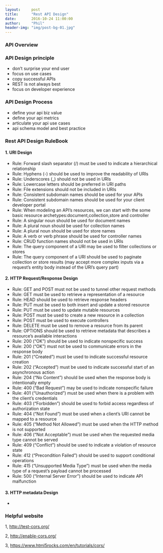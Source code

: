 ```yaml
---
layout:     post
title:      "Rest API Design"
date:       2016-10-24 11:00:00
author:     "Phil"
header-img: "img/post-bg-01.jpg"
---
```


### API Overview


### API Design principle

- don’t surprise your end user
- focus on use cases
- copy successful APIs
- REST is not always best
- focus on developer experience


### API Design Process

- define your api biz value
- define your api metrics
- articulate your api use cases
- api schema model and best practice


### Rest API Design RuleBook

#### 1. URI Design

- Rule: Forward slash separator (/) must be used to indicate a hierarchical relationship
- Rule: Hyphens (-) should be used to improve the readability of URIs
- Rule: Underscores (_) should not be used in URIs
- Rule: Lowercase letters should be preferred in URI paths
- Rule: File extensions should not be included in URIs
- Rule: Consistent subdomain names should be used for your APIs
- Rule: Consistent subdomain names should be used for your client developer portal
- Rule: When modeling an API’s resources, we can start with the some basic resource archetypes:document,collection,store and controller
- Rule: A singular noun should be used for document names
- Rule: A plural noun should be used for collection names
- Rule: A plural noun should be used for store names
- Rule: A verb or verb phrase should be used for controller names
- Rule: CRUD function names should not be used in URIs
- Rule: The query component of a URI may be used to filter collections or stores
- Rule: The query component of a URI should be used to paginate collection or store results (may accept more complex inputs via a request’s entity body instead of the URI’s query part)

#### 2. HTTP Request/Response Design
- Rule: GET and POST must not be used to tunnel other request methods
- Rule: GET must be used to retrieve a representation of a resource
- Rule: HEAD should be used to retrieve response headers
- Rule: PUT must be used to both insert and update a stored resource
- Rule: PUT must be used to update mutable resources
- Rule: POST must be used to create a new resource in a collection
- Rule: POST must be used to execute controllers
- Rule: DELETE must be used to remove a resource from its parent
- Rule: OPTIONS should be used to retrieve metadata that describes a resource’s available interactions
- Rule: 200 (“OK”) should be used to indicate nonspecific success
- Rule: 200 (“OK”) must not be used to communicate errors in the response body
- Rule: 201 (“Created”) must be used to indicate successful resource creation
- Rule: 202 (“Accepted”) must be used to indicate successful start of an asynchronous action
- Rule: 204 (“No Content”) should be used when the response body is intentionally empty
- Rule: 400 (“Bad Request”) may be used to indicate nonspecific failure
- Rule: 401 (“Unauthorized”) must be used when there is a problem with the client’s credentials
- Rule: 403 (“Forbidden”) should be used to forbid access regardless of authorization state
- Rule: 404 (“Not Found”) must be used when a client’s URI cannot be mapped to a resource
- Rule: 405 (“Method Not Allowed”) must be used when the HTTP method is not supported
- Rule: 406 (“Not Acceptable”) must be used when the requested media type cannot be served
- Rule: 409 (“Conflict”) should be used to indicate a violation of resource state
- Rule: 412 (“Precondition Failed”) should be used to support conditional operations
- Rule: 415 (“Unsupported Media Type”) must be used when the media type of a request’s payload cannot be processed
- Rule: 500 (“Internal Server Error”) should be used to indicate API malfunction

#### 3. HTTP metadata Design
-



### Helpful website

1, http://test-cors.org/

2, http://enable-cors.org/

3, https://www.html5rocks.com/en/tutorials/cors/
